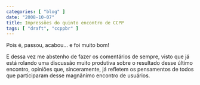 ```yaml
---
categories: [ "blog" ]
date: "2008-10-07"
title: Impressões do quinto encontro de CCPP
tags: [ "draft", "ccppbr" ]
---
```

Pois é, passou, acabou... e foi muito bom!

E dessa vez me abstenho de fazer os comentários de sempre, visto que já está rolando uma discussão muito produtiva sobre o resultado desse último encontro, opiniões que, sinceramente, já refletem os pensamentos de todos que participaram desse magnânimo encontro de usuários.

